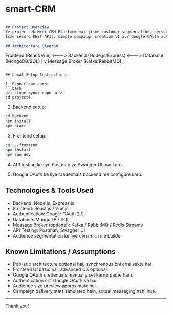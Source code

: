 # smart-CRM

```markdown

## Project Overview
Ye project ek Mini CRM Platform hai jisme customer segmentation, personalized campaign delivery aur intelligent insights banaye gaye hain.  
Isme secure REST APIs, simple campaign creation UI aur Google OAuth authentication use hua hai.

## Architecture Diagram
```

Frontend (React/Vue) <---> Backend (Node.js/Express) <---> Database (MongoDB/SQL)
|
v
Message Broker (Kafka/RabbitMQ)

````

## Local Setup Instructions

1. Repo clone karo:  
```bash
git clone <your-repo-url>
cd project4
````

2. Backend setup:

```bash
cd backend
npm install
npm start
```

3. Frontend setup:

```bash
cd ../frontend
npm install
npm run dev
```

4. API testing ke liye Postman ya Swagger UI use karo.

5. Google OAuth ke liye credentials backend me configure karo.

## Technologies & Tools Used

* Backend: Node.js, Express.js
* Frontend: React.js / Vue.js
* Authentication: Google OAuth 2.0
* Database: MongoDB / SQL
* Message Broker (optional): Kafka / RabbitMQ / Redis Streams
* API Testing: Postman, Swagger UI
* Audience segmentation ke liye dynamic rule builder

## Known Limitations / Assumptions

* Pub-sub architecture optional hai, synchronous bhi chal sakta hai.
* Frontend UI basic hai, advanced UX optional.
* Google OAuth credentials manually set karne padte hain.
* Authentication sirf Google OAuth se hai.
* Audience size preview approximate hai.
* Campaign delivery stats simulated hain, actual messaging nahi hua.

---

Thank you!

```
